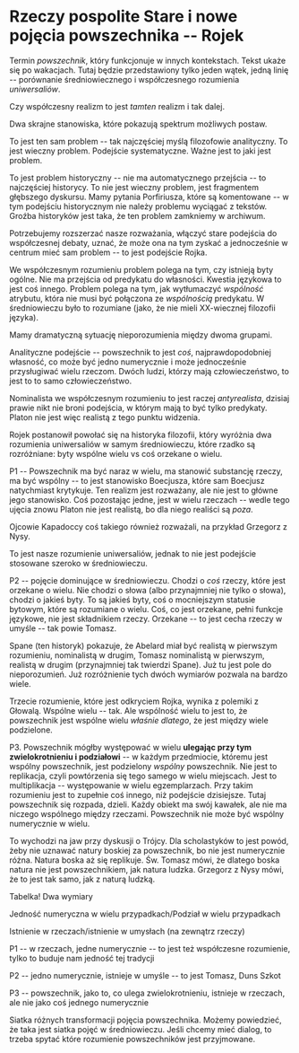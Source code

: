 # Rzeczy pospolite Stare i nowe pojęcia powszechnika -- Rojek

Termin *powszechnik*, który funkcjonuje w innych kontekstach. Tekst ukaże się po 
wakacjach. Tutaj będzie przedstawiony tylko jeden wątek, jedną linię -- 
porównanie średniowiecznego i współczesnego rozumienia *uniwersaliów*.

Czy współczesny realizm to jest *tamten* realizm i tak dalej.

Dwa skrajne stanowiska, które pokazują spektrum możliwych postaw.

To jest ten sam problem -- tak najczęściej myślą filozofowie analityczny. To 
jest wieczny problem. Podejście systematyczne. Ważne jest to jaki jest problem.

To jest problem historyczny -- nie ma automatycznego przejścia -- to najczęściej 
historycy. To nie jest wieczny problem, jest fragmentem głębszego dyskursu. Mamy 
pytania Porfiriusza, które są komentowane -- w tym podejściu historycznym nie 
należy problemu wyciągać z tekstów. Groźba historyków jest taka, że ten problem 
zamkniemy w archiwum.

Potrzebujemy rozszerzać nasze rozważania, włączyć stare podejścia do 
współczesnej debaty, uznać, że może ona na tym zyskać a jednocześnie w centrum 
mieć sam problem -- to jest podejście Rojka.

We współczesnym rozumieniu problem polega na tym, czy istnieją byty ogólne. Nie 
ma przejścia od predykatu do własności. Kwestia językowa to jest coś innego. 
Problem polega na tym, jak wytłumaczyć *wspólność* atrybutu, która nie musi być 
połączona ze *wspólnością* predykatu. W średniowieczu było to rozumiane (jako, 
że nie mieli XX-wiecznej filozofii języka).

Mamy dramatyczną sytuację nieporozumienia między dwoma grupami.

Analityczne podejście -- powszechnik to jest *coś*, najprawdopodobniej własność, 
co może być jedno numerycznie i może jednocześnie przysługiwać wielu rzeczom. 
Dwóch ludzi, którzy mają człowieczeństwo, to jest to to samo człowieczeństwo.

Nominalista we współczesnym rozumieniu to jest raczej *antyrealista*, dzisiaj 
prawie nikt nie broni podejścia, w którym mają to być tylko predykaty. Platon 
nie jest więc realistą z tego punktu widzenia.

Rojek postanowił powołać się na historyka filozofii, który wyróżnia dwa 
rozumienia uniwersaliów w samym średniowieczu, które rzadko są rozróżniane: byty 
wspólne wielu vs coś orzekane o wielu.

P1 -- Powszechnik ma być naraz w wielu, ma stanowić substancję rzeczy, ma być 
wspólny -- to jest stanowisko Boecjusza, które sam Boecjusz natychmiast 
krytykuje. Ten realizm jest rozważany, ale nie jest to główne jego stanowisko. 
Coś pozostając jedne, jest w wielu rzeczach -- wedle tego ujęcia znowu Platon 
nie jest realistą, bo dla niego realiści są *poza*.

Ojcowie Kapadoccy coś takiego również rozważali, na przykład Grzegorz z Nysy.

To jest nasze rozumienie uniwersaliów, jednak to nie jest podejście stosowane 
szeroko w średniowieczu.

P2 -- pojęcie dominujące w średniowieczu. Chodzi o *coś* rzeczy, które jest 
orzekane o wielu. Nie chodzi o słowa (albo przynajmniej nie tylko o słowa), 
chodzi o jakieś byty. To są jakieś byty, coś o mocniejszym statusie bytowym, 
które są rozumiane o wielu. Coś, co jest orzekane, pełni funkcje językowe, nie 
jest składnikiem rzeczy. Orzekane -- to jest cecha rzeczy w umyśle -- tak powie 
Tomasz.

Spane (ten historyk) pokazuje, że Abelard miał być realistą w pierwszym 
rozumieniu, nominalistą w drugim, Tomasz nominalistą w pierwszym, realistą 
w drugim (przynajmniej tak twierdzi Spane). Już tu jest pole do nieporozumień. 
Już rozróżnienie tych dwóch wymiarów pozwala na bardzo wiele.

Trzecie rozumienie, które jest odkryciem Rojka, wynika z polemiki z Głowalą. 
Wspólne wielu -- tak. Ale wspólność wielu to jest to, że powszechnik jest 
wspólne wielu *właśnie dlatego*, że jest między wiele podzielone.

P3. Powszechnik mógłby występować w wielu **ulegając przy tym zwielokrotnieniu 
i podziałowi** -- w każdym przedmiocie, któremu jest wspólny powszechnik, jest 
podzielony *wspólny* powszechnik. Nie jest to replikacja, czyli powtórzenia się 
tego samego w wielu miejscach. Jest to multiplikacja -- występowanie w wielu 
egzemplarzach. Przy takim rozumieniu jest to zupełnie coś innego, niż podejście 
dzisiejsze. Tutaj powszechnik się rozpada, dzieli. Każdy obiekt ma swój kawałek, 
ale nie ma niczego wspólnego między rzeczami. Powszechnik nie może być wspólny 
numerycznie w wielu.

To wychodzi na jaw przy dyskusji o Trójcy. Dla scholastyków to jest powód, żeby 
nie uznawać natury boskiej za powszechnik, bo nie jest numerycznie różna. Natura 
boska aż się replikuje. Św. Tomasz mówi, że dlatego boska natura nie jest 
powszechnikiem, jak natura ludzka. Grzegorz z Nysy mówi, że to jest tak samo, 
jak z naturą ludzką.

Tabelka! Dwa wymiary

Jedność numeryczna w wielu przypadkach/Podział w wielu przypadkach

Istnienie w rzeczach/istnienie w umysłach (na zewnątrz rzeczy)

P1 -- w rzeczach, jedne numerycznie -- to jest też współczesne rozumienie, tylko 
to buduje nam jedność tej tradycji

P2 -- jedno numerycznie, istnieje w umyśle -- to jest Tomasz, Duns Szkot

P3 -- powszechnik, jako to, co ulega zwielokrotnieniu, istnieje w rzeczach, ale 
nie jako coś jednego numerycznie

Siatka różnych transformacji pojęcia powszechnika. Możemy powiedzieć, że taka 
jest siatka pojęć w średniowieczu. Jeśli chcemy mieć dialog, to trzeba spytać 
które rozumienie powszechników jest przyjmowane.















































